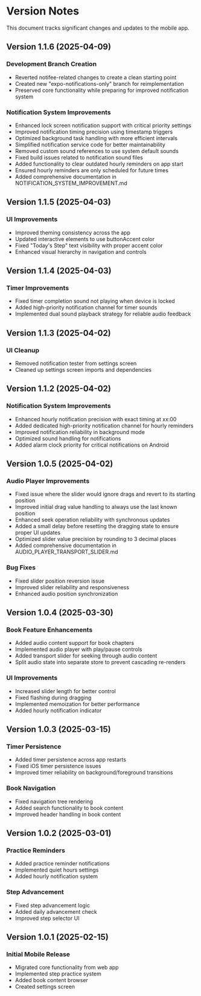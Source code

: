 # Version Notes

This document tracks significant changes and updates to the mobile app.

## Version 1.1.6 (2025-04-09)

### Development Branch Creation
- Reverted notifee-related changes to create a clean starting point
- Created new "expo-notifications-only" branch for reimplementation
- Preserved core functionality while preparing for improved notification system

### Notification System Improvements
- Enhanced lock screen notification support with critical priority settings
- Improved notification timing precision using timestamp triggers
- Optimized background task handling with more efficient intervals
- Simplified notification service code for better maintainability
- Removed custom sound references to use system default sounds
- Fixed build issues related to notification sound files
- Added functionality to clear outdated hourly reminders on app start
- Ensured hourly reminders are only scheduled for future times
- Added comprehensive documentation in NOTIFICATION_SYSTEM_IMPROVEMENT.md

## Version 1.1.5 (2025-04-03)

### UI Improvements
- Improved theming consistency across the app
- Updated interactive elements to use buttonAccent color
- Fixed "Today's Step" text visibility with proper accent color
- Enhanced visual hierarchy in navigation and controls

## Version 1.1.4 (2025-04-03)

### Timer Improvements
- Fixed timer completion sound not playing when device is locked
- Added high-priority notification channel for timer sounds
- Implemented dual sound playback strategy for reliable audio feedback

## Version 1.1.3 (2025-04-02)

### UI Cleanup
- Removed notification tester from settings screen
- Cleaned up settings screen imports and dependencies

## Version 1.1.2 (2025-04-02)

### Notification System Improvements
- Enhanced hourly notification precision with exact timing at xx:00
- Added dedicated high-priority notification channel for hourly reminders
- Improved notification reliability in background mode
- Optimized sound handling for notifications
- Added alarm clock priority for critical notifications on Android

## Version 1.0.5 (2025-04-02)

### Audio Player Improvements
- Fixed issue where the slider would ignore drags and revert to its starting position
- Improved initial drag value handling to always use the last known position
- Enhanced seek operation reliability with synchronous updates
- Added a small delay before resetting the dragging state to ensure proper UI updates
- Optimized slider value precision by rounding to 3 decimal places
- Added comprehensive documentation in AUDIO_PLAYER_TRANSPORT_SLIDER.md

### Bug Fixes
- Fixed slider position reversion issue
- Improved slider reliability and responsiveness
- Enhanced audio position synchronization

## Version 1.0.4 (2025-03-30)

### Book Feature Enhancements
- Added audio content support for book chapters
- Implemented audio player with play/pause controls
- Added transport slider for seeking through audio content
- Split audio state into separate store to prevent cascading re-renders

### UI Improvements
- Increased slider length for better control
- Fixed flashing during dragging
- Implemented memoization for better performance
- Added hourly notification indicator

## Version 1.0.3 (2025-03-15)

### Timer Persistence
- Added timer persistence across app restarts
- Fixed iOS timer persistence issues
- Improved timer reliability on background/foreground transitions

### Book Navigation
- Fixed navigation tree rendering
- Added search functionality to book content
- Improved header handling in book content

## Version 1.0.2 (2025-03-01)

### Practice Reminders
- Added practice reminder notifications
- Implemented quiet hours settings
- Added hourly notification system

### Step Advancement
- Fixed step advancement logic
- Added daily advancement check
- Improved step selector UI

## Version 1.0.1 (2025-02-15)

### Initial Mobile Release
- Migrated core functionality from web app
- Implemented step practice system
- Added book content browser
- Created settings screen
